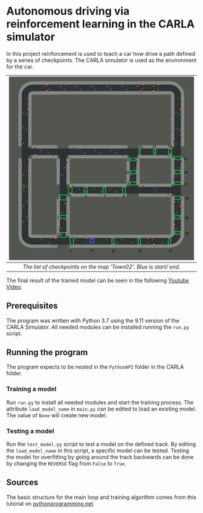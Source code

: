 # Autonomous driving via reinforcement learning in the CARLA simulator

In this project reinforcement is used to teach a car how drive a path defined by a series of checkpoints. The CARLA simulator is used as the environment for the car.

|            ![Checkpoints for the car](checkpoints.png)             | 
|:------------------------------------------------------------------:|
| *The list of checkpoints on the map 'Town02'. Blue is start/ end.* |

The final result of the trained model can be seen in the following [Youtube Video](https://www.youtube.com/watch?v=FE4HvNgfeX4).

## Prerequisites
The program was written with Python 3.7 using the 9.11 version of the CARLA Simulator. All needed modules can be installed running the `run.py` script.

## Running the program
The program expects to be nested in the `PythonAPI` folder in the CARLA folder. 

### Training a model
Run `run.py` to install all needed modules and start the training process. The attribute `load_model_name` in `main.py` can be edited to load an existing model. The value of `None` will create new model. 

### Testing a model
Run the `test_model.py` script to test a model on the defined track. By editing the `load_model_name` in this script, a specific model can be tested. Testing the model for overfitting by going around the track backwards can be done by changing the `REVERSE` flag from `False` to `True`.

## Sources
The basic structure for the main loop and training algorithm comes from this tutorial on [pythonprogramming.net](https://pythonprogramming.net/introduction-self-driving-autonomous-cars-carla-python/)
